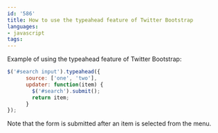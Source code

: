 ```yaml
---
id: '586'
title: How to use the typeahead feature of Twitter Bootstrap
languages:
- javascript
tags:
---
```

Example of using the typeahead feature of Twitter Bootstrap:


```javascript
$('#search input').typeahead({
      source: ['one', 'two'],
      updater: function(item) {
        $('#search').submit();
        return item;
      }
});
```
    

Note that the form is submitted after an item is selected from the menu.

